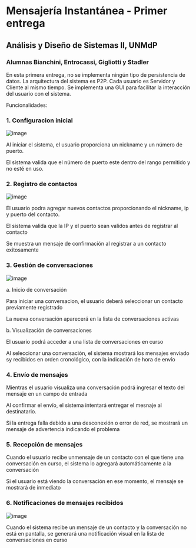 # Mensajería Instantánea - Primer entrega
## Análisis y Diseño de Sistemas II, UNMdP
### Alumnas Bianchini, Entrocassi, Gigliotti y Stadler

En esta primera entrega, no se implementa ningún tipo de persistencia de datos.
La arquitectura del sistema es P2P. Cada usuario es Servidor y Cliente al mismo tiempo.
Se implementa una GUI para facilitar la interacción del usuario con el sistema.

Funcionalidades:
### 1. Configuracion inicial
   ![image](https://github.com/user-attachments/assets/578fe1f9-071c-4273-b952-4e0b8de7220e)
   
   Al iniciar el sistema, el usuario proporciona un nickname y un número de puerto.

   El sistema valida que el número de puerto este dentro del rango permitido y no esté en uso.
   

### 2. Registro de contactos
  ![image](https://github.com/user-attachments/assets/1501b278-40a4-4ff1-ad87-5670634a1776)
  
   El usuario podra agregar nuevos contactos proporcionando el nickname, ip y puerto del contacto.

   El sistema valida que la IP y el puerto sean validos antes de registrar al contacto

   Se muestra un mensaje de confirmación al registrar a un contacto exitosamente
   


### 3. Gestión de conversaciones

![image](https://github.com/user-attachments/assets/32463d9e-b71e-46d9-bd15-adf3ca8ef27f)

a. Inicio de conversación

Para iniciar una conversacion, el usuario deberá seleccionar un contacto previamente registrado

La nueva conversación aparecerá en la lista de conversaciones activas

b. Visualización de conversaciones

El usuario podrá acceder a una lista de conversaciones en curso

Al seleccionar una conversación, el sistema mostrará los mensajes enviado sy recibidos en orden cronológico, con la indicación de hora de envío

### 4. Envío de mensajes

Mientras el usuario visualiza una conversación podrá ingresar el texto del mensaje en un campo de entrada

Al confirmar el envío, el sistema intentará entregar el mesnaje al destinatario.

Si la entrega falla debido a una desconexión o error de red, se mostrará un mensaje de advertencia indicando el problema

### 5. Recepción de mensajes

Cuando el usuario recibe unmensaje de un contacto con el que tiene una conversación en curso, el sistema lo agregará automáticamente a la conversación

Si el usuario está viendo la conversación en ese momento, el mensaje se mostrará de inmediato

### 6. Notificaciones de mensajes recibidos

![image](https://github.com/user-attachments/assets/02040cc9-29fe-41d2-8c74-8fec0a383fbf)

Cuando el sistema recibe un mensaje de un contacto y la conversación no está en pantalla, se generará una notificación visual en la lista de conversaciones en curso




   
